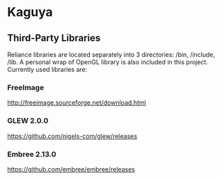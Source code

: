 # Kaguya
## Third-Party Libraries ##
Reliance libraries are located separately into 3 directories: /bin, /include, /lib. A personal wrap of OpenGL library is also included in this project.
Currently used libraries are:
### FreeImage
http://freeimage.sourceforge.net/download.html
### GLEW 2.0.0
https://github.com/nigels-com/glew/releases
### Embree 2.13.0
https://github.com/embree/embree/releases
